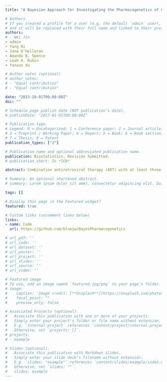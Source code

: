 ```yaml
---
title: "A Bayesian Approach for Investigating the Pharmacogenetics of Combination Antiretroviral Therapy in People with HIV"

# Authors
# If you created a profile for a user (e.g. the default `admin` user), write the username (folder name) here 
# and it will be replaced with their full name and linked to their profile.
authors:
# - Wei Jin
- admin
- Yang Ni
- Jane O’Halloran
- Amanda B. Spence
- Leah H. Rubin
- Yanxun Xu

# Author notes (optional)
# author_notes:
# - "Equal contribution"
# - "Equal contribution"

date: "2023-10-01T00:00:00Z"
doi: ""

# Schedule page publish date (NOT publication's date).
# publishDate: "2017-01-01T00:00:00Z"

# Publication type.
# Legend: 0 = Uncategorized; 1 = Conference paper; 2 = Journal article;
# 3 = Preprint / Working Paper; 4 = Report; 5 = Book; 6 = Book section;
# 7 = Thesis; 8 = Patent
publication_types: ["2"]

# Publication name and optional abbreviated publication name.
publication: Biostatistics, Revision Submitted. 
# publication_short: In *ICW*

abstract: Combination antiretroviral therapy (ART) with at least three different drugs has become the standard of care for people with HIV (PWH) due to its exceptional effectiveness in viral suppression. However, many ART drugs have been reported to associate with neuropsychiatric adverse effects including depression, especially when certain genetic polymorphisms exist. Pharmacogenetics is an important consideration for administering combination ART as it may influence drug efficacy and increase risk for neuropsychiatric conditions. Large-scale longitudinal HIV databases provide researchers opportunities to investigate the pharmacogenetics of combination ART in a data-driven manner. However, with more than 30 FDA-approved ART drugs, the interplay between the large number of possible ART drug combinations and genetic polymorphisms imposes statistical modeling challenges. We develop a Bayesian approach to examine the longitudinal effects of combination ART and their interactions with genetic polymorphisms on depressive symptoms in PWH. The proposed method utilizes a Gaussian process with a composite kernel function to capture the longitudinal combination ART effects by directly incorporating individuals' treatment histories, and a Bayesian classification and regression tree to account for individual heterogeneity. Through both simulation studies and an application to a dataset from the Women’s Interagency HIV Study, we demonstrate the clinical utility of the proposed approach in investigating the pharmacogenetics of combination ART, and assisting physicians to make effective individualized treatment decisions that can improve health outcomes for PWH.

# Summary. An optional shortened abstract.
# summary: Lorem ipsum dolor sit amet, consectetur adipiscing elit. Duis posuere tellus ac convallis placerat. Proin tincidunt magna sed ex sollicitudin condimentum.

tags: []

# Display this page in the Featured widget?
featured: true

# Custom links (uncomment lines below)
links:
- name: Code
  url: https://github.com/bluejw/BayesPharmacogenetics

# url_pdf: ''
# url_code: ''
# url_dataset: ''
# url_poster: ''
# url_project: ''
# url_slides: ''
# url_source: ''
# url_video: ''

# Featured image
# To use, add an image named `featured.jpg/png` to your page's folder. 
# image:
#    caption: 'Image credit: [**Unsplash**](https://unsplash.com/photos/pLCdAaMFLTE)'
#    focal_point: ""
#    preview_only: false

# Associated Projects (optional).
#   Associate this publication with one or more of your projects.
#   Simply enter your project's folder or file name without extension.
#   E.g. `internal-project` references `content/project/internal-project/index.md`.
#   Otherwise, set `projects: []`.
# projects:
# - example

# Slides (optional).
#   Associate this publication with Markdown slides.
#   Simply enter your slide deck's filename without extension.
#   E.g. `slides: "example"` references `content/slides/example/index.md`.
#   Otherwise, set `slides: ""`.
#   slides: example
---
```

